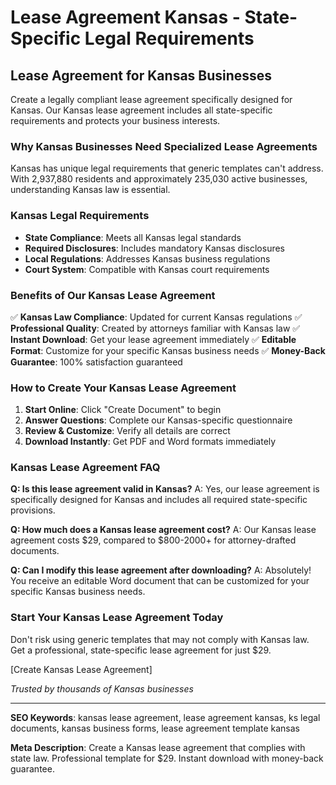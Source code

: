 # Lease Agreement Kansas - State-Specific Legal Requirements

## Lease Agreement for Kansas Businesses

Create a legally compliant lease agreement specifically designed for Kansas. Our Kansas lease agreement includes all state-specific requirements and protects your business interests.

### Why Kansas Businesses Need Specialized Lease Agreements

Kansas has unique legal requirements that generic templates can't address. With 2,937,880 residents and approximately 235,030 active businesses, understanding Kansas law is essential.

### Kansas Legal Requirements

- **State Compliance**: Meets all Kansas legal standards
- **Required Disclosures**: Includes mandatory Kansas disclosures
- **Local Regulations**: Addresses Kansas business regulations
- **Court System**: Compatible with Kansas court requirements

### Benefits of Our Kansas Lease Agreement

✅ **Kansas Law Compliance**: Updated for current Kansas regulations
✅ **Professional Quality**: Created by attorneys familiar with Kansas law
✅ **Instant Download**: Get your lease agreement immediately
✅ **Editable Format**: Customize for your specific Kansas business needs
✅ **Money-Back Guarantee**: 100% satisfaction guaranteed

### How to Create Your Kansas Lease Agreement

1. **Start Online**: Click "Create Document" to begin
2. **Answer Questions**: Complete our Kansas-specific questionnaire
3. **Review & Customize**: Verify all details are correct
4. **Download Instantly**: Get PDF and Word formats immediately

### Kansas Lease Agreement FAQ

**Q: Is this lease agreement valid in Kansas?**
A: Yes, our lease agreement is specifically designed for Kansas and includes all required state-specific provisions.

**Q: How much does a Kansas lease agreement cost?**
A: Our Kansas lease agreement costs $29, compared to $800-2000+ for attorney-drafted documents.

**Q: Can I modify this lease agreement after downloading?**
A: Absolutely! You receive an editable Word document that can be customized for your specific Kansas business needs.

### Start Your Kansas Lease Agreement Today

Don't risk using generic templates that may not comply with Kansas law. Get a professional, state-specific lease agreement for just $29.

[Create Kansas Lease Agreement]

_Trusted by thousands of Kansas businesses_

---

**SEO Keywords**: kansas lease agreement, lease agreement kansas, ks legal documents, kansas business forms, lease agreement template kansas

**Meta Description**: Create a Kansas lease agreement that complies with state law. Professional template for $29. Instant download with money-back guarantee.
